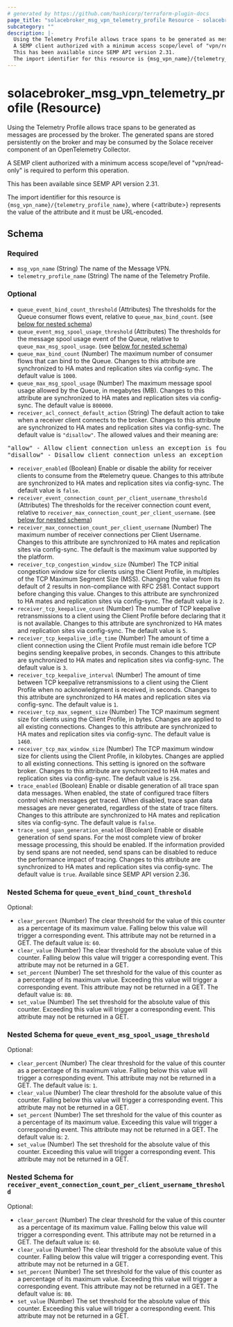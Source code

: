 ```yaml
---
# generated by https://github.com/hashicorp/terraform-plugin-docs
page_title: "solacebroker_msg_vpn_telemetry_profile Resource - solacebroker"
subcategory: ""
description: |-
  Using the Telemetry Profile allows trace spans to be generated as messages are processed by the broker. The generated spans are stored persistently on the broker and may be consumed by the Solace receiver component of an OpenTelemetry Collector.
  A SEMP client authorized with a minimum access scope/level of "vpn/read-only" is required to perform this operation.
  This has been available since SEMP API version 2.31.
  The import identifier for this resource is {msg_vpn_name}/{telemetry_profile_name}, where {&lt;attribute&gt;} represents the value of the attribute and it must be URL-encoded.
---
```


# solacebroker_msg_vpn_telemetry_profile (Resource)

Using the Telemetry Profile allows trace spans to be generated as messages are processed by the broker. The generated spans are stored persistently on the broker and may be consumed by the Solace receiver component of an OpenTelemetry Collector.



A SEMP client authorized with a minimum access scope/level of "vpn/read-only" is required to perform this operation.

This has been available since SEMP API version 2.31.

The import identifier for this resource is `{msg_vpn_name}/{telemetry_profile_name}`, where {&lt;attribute&gt;} represents the value of the attribute and it must be URL-encoded.



<!-- schema generated by tfplugindocs -->
## Schema

### Required

- `msg_vpn_name` (String) The name of the Message VPN.
- `telemetry_profile_name` (String) The name of the Telemetry Profile.

### Optional

- `queue_event_bind_count_threshold` (Attributes) The thresholds for the Queue consumer flows event, relative to `queue_max_bind_count`. (see [below for nested schema](#nestedatt--queue_event_bind_count_threshold))
- `queue_event_msg_spool_usage_threshold` (Attributes) The thresholds for the message spool usage event of the Queue, relative to `queue_max_msg_spool_usage`. (see [below for nested schema](#nestedatt--queue_event_msg_spool_usage_threshold))
- `queue_max_bind_count` (Number) The maximum number of consumer flows that can bind to the Queue. Changes to this attribute are synchronized to HA mates and replication sites via config-sync. The default value is `1000`.
- `queue_max_msg_spool_usage` (Number) The maximum message spool usage allowed by the Queue, in megabytes (MB). Changes to this attribute are synchronized to HA mates and replication sites via config-sync. The default value is `800000`.
- `receiver_acl_connect_default_action` (String) The default action to take when a receiver client connects to the broker. Changes to this attribute are synchronized to HA mates and replication sites via config-sync. The default value is `"disallow"`. The allowed values and their meaning are:

<pre>
"allow" - Allow client connection unless an exception is found for it.
"disallow" - Disallow client connection unless an exception is found for it.
</pre>
- `receiver_enabled` (Boolean) Enable or disable the ability for receiver clients to consume from the #telemetry queue. Changes to this attribute are synchronized to HA mates and replication sites via config-sync. The default value is `false`.
- `receiver_event_connection_count_per_client_username_threshold` (Attributes) The thresholds for the receiver connection count event, relative to `receiver_max_connection_count_per_client_username`. (see [below for nested schema](#nestedatt--receiver_event_connection_count_per_client_username_threshold))
- `receiver_max_connection_count_per_client_username` (Number) The maximum number of receiver connections per Client Username. Changes to this attribute are synchronized to HA mates and replication sites via config-sync. The default is the maximum value supported by the platform.
- `receiver_tcp_congestion_window_size` (Number) The TCP initial congestion window size for clients using the Client Profile, in multiples of the TCP Maximum Segment Size (MSS). Changing the value from its default of 2 results in non-compliance with RFC 2581. Contact support before changing this value. Changes to this attribute are synchronized to HA mates and replication sites via config-sync. The default value is `2`.
- `receiver_tcp_keepalive_count` (Number) The number of TCP keepalive retransmissions to a client using the Client Profile before declaring that it is not available. Changes to this attribute are synchronized to HA mates and replication sites via config-sync. The default value is `5`.
- `receiver_tcp_keepalive_idle_time` (Number) The amount of time a client connection using the Client Profile must remain idle before TCP begins sending keepalive probes, in seconds. Changes to this attribute are synchronized to HA mates and replication sites via config-sync. The default value is `3`.
- `receiver_tcp_keepalive_interval` (Number) The amount of time between TCP keepalive retransmissions to a client using the Client Profile when no acknowledgment is received, in seconds. Changes to this attribute are synchronized to HA mates and replication sites via config-sync. The default value is `1`.
- `receiver_tcp_max_segment_size` (Number) The TCP maximum segment size for clients using the Client Profile, in bytes. Changes are applied to all existing connections. Changes to this attribute are synchronized to HA mates and replication sites via config-sync. The default value is `1460`.
- `receiver_tcp_max_window_size` (Number) The TCP maximum window size for clients using the Client Profile, in kilobytes. Changes are applied to all existing connections. This setting is ignored on the software broker. Changes to this attribute are synchronized to HA mates and replication sites via config-sync. The default value is `256`.
- `trace_enabled` (Boolean) Enable or disable generation of all trace span data messages. When enabled, the state of configured trace filters control which messages get traced. When disabled, trace span data messages are never generated, regardless of the state of trace filters. Changes to this attribute are synchronized to HA mates and replication sites via config-sync. The default value is `false`.
- `trace_send_span_generation_enabled` (Boolean) Enable or disable generation of send spans. For the most complete view of broker message processing, this should be enabled. If the information provided by send spans are not needed, send spans can be disabled to reduce the performance impact of tracing. Changes to this attribute are synchronized to HA mates and replication sites via config-sync. The default value is `true`. Available since SEMP API version 2.36.

<a id="nestedatt--queue_event_bind_count_threshold"></a>
### Nested Schema for `queue_event_bind_count_threshold`

Optional:

- `clear_percent` (Number) The clear threshold for the value of this counter as a percentage of its maximum value. Falling below this value will trigger a corresponding event. This attribute may not be returned in a GET. The default value is: `60`.
- `clear_value` (Number) The clear threshold for the absolute value of this counter. Falling below this value will trigger a corresponding event. This attribute may not be returned in a GET.
- `set_percent` (Number) The set threshold for the value of this counter as a percentage of its maximum value. Exceeding this value will trigger a corresponding event. This attribute may not be returned in a GET. The default value is: `80`.
- `set_value` (Number) The set threshold for the absolute value of this counter. Exceeding this value will trigger a corresponding event. This attribute may not be returned in a GET.


<a id="nestedatt--queue_event_msg_spool_usage_threshold"></a>
### Nested Schema for `queue_event_msg_spool_usage_threshold`

Optional:

- `clear_percent` (Number) The clear threshold for the value of this counter as a percentage of its maximum value. Falling below this value will trigger a corresponding event. This attribute may not be returned in a GET. The default value is: `1`.
- `clear_value` (Number) The clear threshold for the absolute value of this counter. Falling below this value will trigger a corresponding event. This attribute may not be returned in a GET.
- `set_percent` (Number) The set threshold for the value of this counter as a percentage of its maximum value. Exceeding this value will trigger a corresponding event. This attribute may not be returned in a GET. The default value is: `2`.
- `set_value` (Number) The set threshold for the absolute value of this counter. Exceeding this value will trigger a corresponding event. This attribute may not be returned in a GET.


<a id="nestedatt--receiver_event_connection_count_per_client_username_threshold"></a>
### Nested Schema for `receiver_event_connection_count_per_client_username_threshold`

Optional:

- `clear_percent` (Number) The clear threshold for the value of this counter as a percentage of its maximum value. Falling below this value will trigger a corresponding event. This attribute may not be returned in a GET. The default value is: `60`.
- `clear_value` (Number) The clear threshold for the absolute value of this counter. Falling below this value will trigger a corresponding event. This attribute may not be returned in a GET.
- `set_percent` (Number) The set threshold for the value of this counter as a percentage of its maximum value. Exceeding this value will trigger a corresponding event. This attribute may not be returned in a GET. The default value is: `80`.
- `set_value` (Number) The set threshold for the absolute value of this counter. Exceeding this value will trigger a corresponding event. This attribute may not be returned in a GET.
